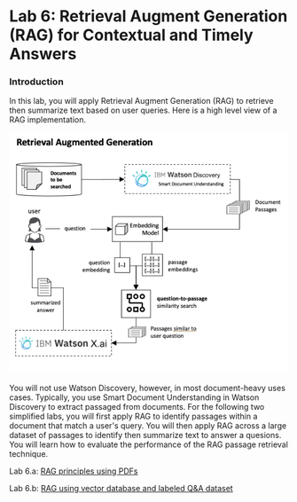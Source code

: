 # Lab 6: Retrieval Augment Generation (RAG) for Contextual and Timely Answers

### Introduction
In this lab, you will apply Retrieval Augment Generation (RAG) to retrieve then summarize text based on user queries.  Here is a high level view of a RAG implementation.  

<p align="center">
  <img src="images/rag-architecture-with-watson-discovery.png" width="600"/>
</p>

You will not use Watson Discovery, however, in most document-heavy uses cases. Typically, you use Smart Document Understanding in Watson Discovery to extract passaged from documents.  For the following two simplified labs, you will first apply RAG to identify passages within a document that match a user's query.  You will then apply RAG across a large dataset of passages to identify then summarize text to answer a quesions.  You will learn how to evaluate the performance of the RAG passage retrieval technique.

Lab 6.a: [RAG principles using PDFs](./rag-pdf.ipynb)

Lab 6.b: [RAG using vector database and labeled Q&A dataset](./rag-chromadb-flan.ipynb)
